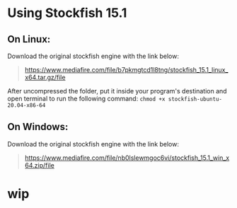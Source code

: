 # Using Stockfish 15.1

## On Linux:

Download the original stockfish engine with the link below:
> https://www.mediafire.com/file/b7pkmgtcd1l8tng/stockfish_15.1_linux_x64.tar.gz/file

After uncompressed the folder, put it inside your program's destination and open terminal to run the following command:
`chmod +x stockfish-ubuntu-20.04-x86-64`

## On Windows:

Download the original stockfish engine with the link below:
> https://www.mediafire.com/file/nb0lslewmgoc6vi/stockfish_15.1_win_x64.zip/file



# wip
